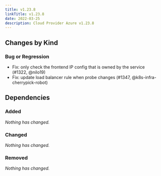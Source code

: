 ```yaml
---
title: v1.23.8
linkTitle: v1.23.8
date: 2022-03-25
description: Cloud Provider Azure v1.23.8
---
```



## Changes by Kind

### Bug or Regression

- Fix: only check the frontend IP config that is owned by the service (#1322, @nilo19)
- Fix: update load balancer rule when probe changes (#1347, @k8s-infra-cherrypick-robot)

## Dependencies

### Added
_Nothing has changed._

### Changed
_Nothing has changed._

### Removed
_Nothing has changed._
